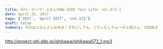 ```yaml
---
title: 石川・ホンマ・ぶるんのBe-SIDE Your Life! vol.572-1
date: April 25, 2017
tags: ['2017', 'April 2017', 'vol.572']
draft: false
summary: 今日はぶるんさんお休み！それにしても、くりぃむしちゅーの上田さん、冗談抜きにメディア王になっていますね。MIURA
---
```


http://project-phi.ddo.jp/ishikawa/ishikawa572_1.mp3